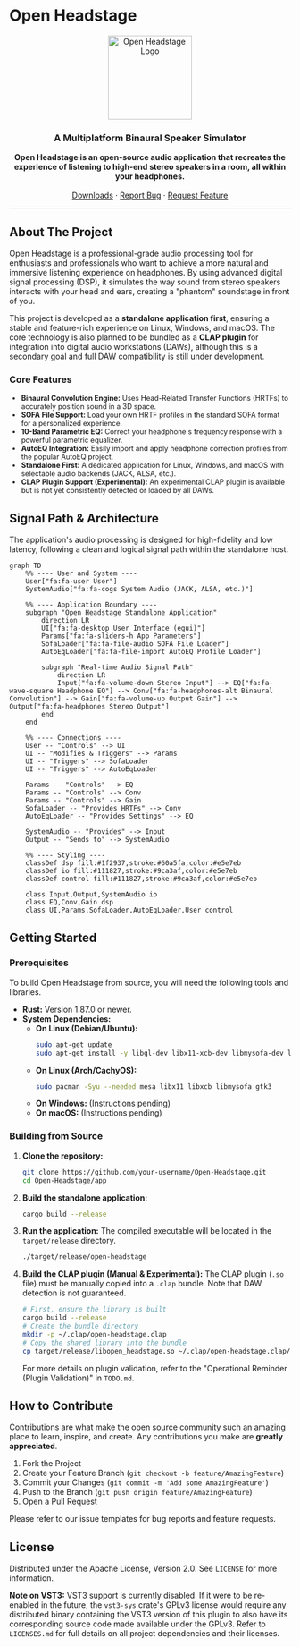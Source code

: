 # Open Headstage

<p align="center">
  <img src="https://raw.githubusercontent.com/user-attachments/assets/a270c007-213a-428c-8a8a-5a304855b1b7" alt="Open Headstage Logo" width="150"/>
</p>

<h3 align="center">A Multiplatform Binaural Speaker Simulator</h3>

<p align="center">
  <strong>Open Headstage is an open-source audio application that recreates the experience of listening to high-end stereo speakers in a room, all within your headphones.</strong>
  <br /><br />
  <a href="https://github.com/your-username/Open-Headstage/releases">Downloads</a>
  ·
  <a href="https://github.com/your-username/Open-Headstage/issues/new?template=bug_report.md">Report Bug</a>
  ·
  <a href="https://github.com/your-username/Open-Headstage/issues/new?template=feature_request.md">Request Feature</a>
</p>

---

## About The Project

Open Headstage is a professional-grade audio processing tool for enthusiasts and professionals who want to achieve a more natural and immersive listening experience on headphones. By using advanced digital signal processing (DSP), it simulates the way sound from stereo speakers interacts with your head and ears, creating a "phantom" soundstage in front of you.

This project is developed as a **standalone application first**, ensuring a stable and feature-rich experience on Linux, Windows, and macOS. The core technology is also planned to be bundled as a **CLAP plugin** for integration into digital audio workstations (DAWs), although this is a secondary goal and full DAW compatibility is still under development.

### Core Features
<div style="font-size: 0.9em;">

*   **Binaural Convolution Engine:** Uses Head-Related Transfer Functions (HRTFs) to accurately position sound in a 3D space.
*   **SOFA File Support:** Load your own HRTF profiles in the standard SOFA format for a personalized experience.
*   **10-Band Parametric EQ:** Correct your headphone's frequency response with a powerful parametric equalizer.
*   **AutoEQ Integration:** Easily import and apply headphone correction profiles from the popular AutoEQ project.
*   **Standalone First:** A dedicated application for Linux, Windows, and macOS with selectable audio backends (JACK, ALSA, etc.).
*   **CLAP Plugin Support (Experimental):** An experimental CLAP plugin is available but is not yet consistently detected or loaded by all DAWs.

</div>

## Signal Path & Architecture

The application's audio processing is designed for high-fidelity and low latency, following a clean and logical signal path within the standalone host.

```mermaid
graph TD
    %% ---- User and System ----
    User["fa:fa-user User"]
    SystemAudio["fa:fa-cogs System Audio (JACK, ALSA, etc.)"]

    %% ---- Application Boundary ----
    subgraph "Open Headstage Standalone Application"
        direction LR
        UI["fa:fa-desktop User Interface (egui)"]
        Params["fa:fa-sliders-h App Parameters"]
        SofaLoader["fa:fa-file-audio SOFA File Loader"]
        AutoEqLoader["fa:fa-file-import AutoEQ Profile Loader"]

        subgraph "Real-time Audio Signal Path"
            direction LR
            Input["fa:fa-volume-down Stereo Input"] --> EQ["fa:fa-wave-square Headphone EQ"] --> Conv["fa:fa-headphones-alt Binaural Convolution"] --> Gain["fa:fa-volume-up Output Gain"] --> Output["fa:fa-headphones Stereo Output"]
        end
    end

    %% ---- Connections ----
    User -- "Controls" --> UI
    UI -- "Modifies & Triggers" --> Params
    UI -- "Triggers" --> SofaLoader
    UI -- "Triggers" --> AutoEqLoader

    Params -- "Controls" --> EQ
    Params -- "Controls" --> Conv
    Params -- "Controls" --> Gain
    SofaLoader -- "Provides HRTFs" --> Conv
    AutoEqLoader -- "Provides Settings" --> EQ

    SystemAudio -- "Provides" --> Input
    Output -- "Sends to" --> SystemAudio

    %% ---- Styling ----
    classDef dsp fill:#1f2937,stroke:#60a5fa,color:#e5e7eb
    classDef io fill:#111827,stroke:#9ca3af,color:#e5e7eb
    classDef control fill:#111827,stroke:#9ca3af,color:#e5e7eb

    class Input,Output,SystemAudio io
    class EQ,Conv,Gain dsp
    class UI,Params,SofaLoader,AutoEqLoader,User control
```

## Getting Started

### Prerequisites

To build Open Headstage from source, you will need the following tools and libraries.

*   **Rust:** Version 1.87.0 or newer.
*   **System Dependencies:**
    *   **On Linux (Debian/Ubuntu):**
        ```bash
        sudo apt-get update
        sudo apt-get install -y libgl-dev libx11-xcb-dev libmysofa-dev libgtk-3-dev
        ```
    *   **On Linux (Arch/CachyOS):**
        ```bash
        sudo pacman -Syu --needed mesa libx11 libxcb libmysofa gtk3
        ```
    *   **On Windows:** (Instructions pending)
    *   **On macOS:** (Instructions pending)

### Building from Source

1.  **Clone the repository:**
    ```bash
    git clone https://github.com/your-username/Open-Headstage.git
    cd Open-Headstage/app
    ```
2.  **Build the standalone application:**
    ```bash
    cargo build --release
    ```
3.  **Run the application:**
    The compiled executable will be located in the `target/release` directory.
    ```bash
    ./target/release/open-headstage
    ```
4.  **Build the CLAP plugin (Manual & Experimental):**
    The CLAP plugin (`.so` file) must be manually copied into a `.clap` bundle. Note that DAW detection is not guaranteed.
    ```bash
    # First, ensure the library is built
    cargo build --release
    # Create the bundle directory
    mkdir -p ~/.clap/open-headstage.clap
    # Copy the shared library into the bundle
    cp target/release/libopen_headstage.so ~/.clap/open-headstage.clap/open-headstage.so
    ```
    For more details on plugin validation, refer to the "Operational Reminder (Plugin Validation)" in `TODO.md`.

## How to Contribute

Contributions are what make the open source community such an amazing place to learn, inspire, and create. Any contributions you make are **greatly appreciated**.

1.  Fork the Project
2.  Create your Feature Branch (`git checkout -b feature/AmazingFeature`)
3.  Commit your Changes (`git commit -m 'Add some AmazingFeature'`)
4.  Push to the Branch (`git push origin feature/AmazingFeature`)
5.  Open a Pull Request

Please refer to our issue templates for bug reports and feature requests.

## License

Distributed under the Apache License, Version 2.0. See `LICENSE` for more information.

**Note on VST3:** VST3 support is currently disabled. If it were to be re-enabled in the future, the `vst3-sys` crate's GPLv3 license would require any distributed binary containing the VST3 version of this plugin to also have its corresponding source code made available under the GPLv3. Refer to `LICENSES.md` for full details on all project dependencies and their licenses.